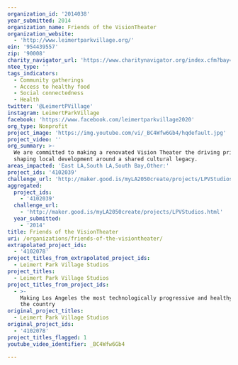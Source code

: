 ```yaml
---
organization_id: '2014038'
year_submitted: 2014
organization_name: Friends of the VisionTheater
organization_website:
  - 'http://www.leimertparkvillage.org/'
ein: '954439557'
zip: '90008'
charity_navigator_url: 'https://www.charitynavigator.org/index.cfm?bay=search.profile&ein=954439557'
ntee_type: ''
tags_indicators:
  - Community gatherings
  - Access to healthy food
  - Social connectedness
  - Health
twitter: '@LeimertPVillage'
instagram: LeimertParkVillage
facebook: 'https://www.facebook.com/leimertparkvillage2020'
org_type: Nonprofit
project_image: 'https://img.youtube.com/vi/_BC4Wfw6Gb4/hqdefault.jpg'
project_video: ''
org_summary: >-
  We are committed to making a renovated Vision Theater the driving principle in
  shaping local development around a shared cultural legacy.
areas_impacted: 'East LA,South LA,South Bay,Other:'
project_ids: '4102039'
challenge_url: 'http://maker.good.is/myLA2050create/projects/LPVStudios.html'
aggregated:
  project_ids:
    - '4102039'
  challenge_url:
    - 'http://maker.good.is/myLA2050create/projects/LPVStudios.html'
  year_submitted:
    - '2014'
title: Friends of the VisionTheater
uri: /organizations/friends-of-the-visiontheater/
extrapolated_project_ids:
  - '4102078'
project_titles_from_extrapolated_project_ids:
  - Leimert Park Village Studios
project_titles:
  - Leimert Park Village Studios
project_titles_from_project_ids:
  - >-
    Making Los Angeles the most technologically progressive and healthy city in
    the country
original_project_titles:
  - Leimert Park Village Studios
original_project_ids:
  - '4102078'
project_titles_flagged: 1
youtube_video_identifier: _BC4Wfw6Gb4

---
```

